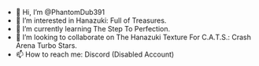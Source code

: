 - 👋 Hi, I’m @PhantomDub391
- 👀 I’m interested in Hanazuki: Full of Treasures.
- 🌱 I’m currently learning The Step To Perfection.
- 💞️ I’m looking to collaborate on The Hanazuki Texture For C.A.T.S.: Crash Arena Turbo Stars.
- 📫 How to reach me: Discord (Disabled Account)

<!---
PhantomDub391/PhantomDub391 is a ✨ special ✨ repository because its `README.md` (this file) appears on your GitHub profile.
You can click the Preview link to take a look at your changes.
--->
